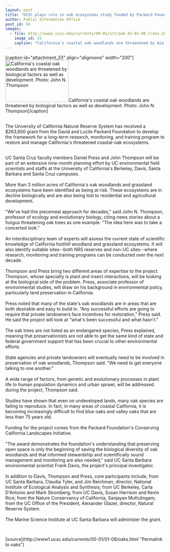 ```yaml
---
layout: post
title: "UCSC plays role in oak ecosystems study funded by Packard Foundation Grant"
author: Public Information Office
post_id: 34
images:
  - file: http://www1.ucsc.edu/currents/00-01/art/oak.01-01-08.trees.200.jpg
    image_id: 33
    caption: "California's coastal oak woodlands are threatened by biological factors as well as development. Photo: John N. Thompson"
---
```


[caption id="attachment_33" align="alignnone" width="200"]<a href="http://localhost/mysite/wp-content/uploads/2001/01/oak.01-01-08.trees.200.jpg"><img class="size-full wp-image-33" src="http://localhost/mysite/wp-content/uploads/2001/01/oak.01-01-08.trees.200.jpg" alt="California's coastal oak woodlands are threatened by biological factors as well as development. Photo: John N. Thompson" width="200" height="131" /></a>California's coastal oak woodlands are threatened by biological factors as well as development. Photo: John N. Thompson[/caption]
<p>
  <br>
  The University of California Natural Reserve System has received a $263,600 grant from the David and Lucile Packard Foundation to develop the framework for a long-term research, monitoring, and training program to restore and manage California's threatened coastal-oak ecosystems.<br>
  <br>
</p>UC Santa Cruz faculty members Daniel Press and John Thompson will be part of an extensive nine-month planning effort by UC environmental field scientists and staffs at the University of California's Berkeley, Davis, Santa Barbara and Santa Cruz campuses.<br>
<br>
More than 3 million acres of California's oak woodlands and grassland ecosystems have been identified as being at risk. These ecosystems are in decline biologically and are also being lost to residential and agricultural development.<br>
<br>
"We've had this piecemeal approach for decades," said John N. Thompson, professor of ecology and evolutionary biology, citing news stories about a fungus threatening oak trees as one example. "The idea here was to take a concerted look."<br>
<br>
An interdisciplinary team of experts will assess the current state of scientific knowledge of California foothill woodland and grassland ecosystems. It will also identify suitable sites--both NRS reserves and non-UC sites--where research, monitoring and training programs can be conducted over the next decade.<br>
<br>
Thompson and Press bring two different areas of expertise to the project. Thompson, whose specialty is plant and insect interactions, will be looking at the biological side of the problem. Press, associate professor of environmental studies, will draw on his background in environmental policy, particularly land preservation in California.<br>
<br>
Press noted that many of the state's oak woodlands are in areas that are both desirable and easy to build in. "Any successful efforts are going to require that private landowners face incentives for restoration," Press said. He said the project will look at "what's been successful and what hasn't."<br>
<br>
The oak trees are not listed as an endangered species, Press explained, meaning that preservationists are not able to get the same kind of state and federal government support that has been crucial to other environmental efforts.<br>
<br>
State agencies and private landowners will eventually need to be involved in preservation of oak woodlands, Thompson said. "We need to get everyone talking to one another."<br>
<br>
A wide range of factors, from genetic and evolutionary processes in plant life to human population dynamics and urban sprawl, will be addressed during the project, Thompson said.<br>
<br>
Studies have shown that even on undeveloped lands, many oak species are failing to reproduce. In fact, in many areas of coastal California, it is becoming increasingly difficult to find blue oaks and valley oaks that are less than 75 years old.<br>
<br>
Funding for the project comes from the Packard Foundation's Conserving California Landscapes Initiative.<br>
<br>
"The award demonstrates the foundation's understanding that preserving open space is only the beginning of saving the biological diversity of oak woodlands and that informed stewardship and scientifically sound management and monitoring are also needed," said UC Santa Barbara environmental scientist Frank Davis, the project's principal investigator.<br>
<br>
In addition to Davis, Thompson and Press, core participants include, from UC Santa Barbara, Claudia Tyler, and Jim Reichman, director, National Institute of Ecological Analysis and Synthesis; from UC Berkeley, Carla D'Antonio and Mark Stromberg; from UC Davis, Susan Harrison and Kevin Rice; from the Nature Conservancy of California, Sanjayan Muttulingam; from the UC Office of the President, Alexander Glazer, director, Natural Reserve System.<br>
<br>
The Marine Science Institute at UC Santa Barbara will administer the grant.
<p>
  <br>

</p>
[source](http://www1.ucsc.edu/currents/00-01/01-08/oaks.html "Permalink to oaks")
